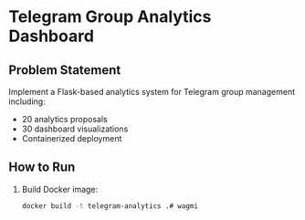 # Telegram Group Analytics Dashboard

## Problem Statement
Implement a Flask-based analytics system for Telegram group management including:
- 20 analytics proposals
- 30 dashboard visualizations
- Containerized deployment

## How to Run
1. Build Docker image:
   ```bash
   docker build -t telegram-analytics .#   w a g m i  
 